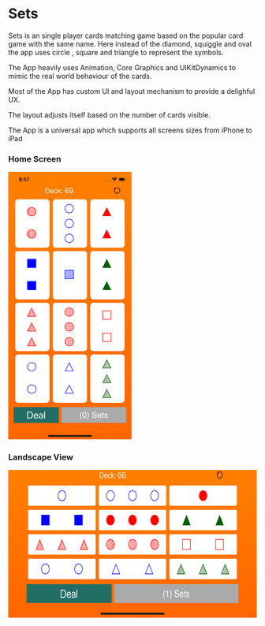 # Sets

Sets is an single player cards matching game based on the popular card game with the same name. Here instead of the diamond,
squiggle and oval the app uses circle , square and triangle to represent the symbols.

The App heavily uses Animation, Core Graphics and UIKitDynamics to mimic the real world behaviour of the cards.

Most of the App has custom UI and layout mechanism to provide a delighful UX.

The layout adjusts itself based on the number of cards visible.

The App is a universal app which supports all screens sizes from iPhone to iPad


### Home Screen

<p align="left">
  <img src="images/home.png" width="250" title="Home">
</p>

### Landscape View

<p align="left">
  <img src="images/landscape.png" height="300" width="600" title="Landscape">
</p>
